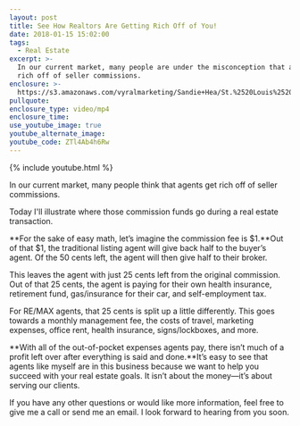 ```yaml
---
layout: post
title: See How Realtors Are Getting Rich Off of You!
date: 2018-01-15 15:02:00
tags:
  - Real Estate
excerpt: >-
  In our current market, many people are under the misconception that agents get
  rich off of seller commissions.
enclosure: >-
  https://s3.amazonaws.com/vyralmarketing/Sandie+Hea/St.%2520Louis%2520Metro%2520Area%2520Real%2520Estate-%2520See%2520how%2520Realtors%2520are%2520getting%2520rich%2520off%2520of%2520you.mp4
pullquote:
enclosure_type: video/mp4
enclosure_time:
use_youtube_image: true
youtube_alternate_image:
youtube_code: ZTl4Ab4h6Rw
---
```



{% include youtube.html %}

In our current market, many people think that agents get rich off of seller commissions.

Today I'll illustrate where those commission funds go during a real estate transaction.

**For the sake of easy math, let’s imagine the commission fee is $1.**Out of that $1, the traditional listing agent will give back half to the buyer’s agent. Of the 50 cents left, the agent will then give half to their broker.

This leaves the agent with just 25 cents left from the original commission. Out of that 25 cents, the agent is paying for their own health insurance, retirement fund, gas/insurance for their car, and self-employment tax.

For RE/MAX agents, that 25 cents is split up a little differently. This goes towards a monthly management fee, the costs of travel, marketing expenses, office rent, health insurance, signs/lockboxes, and more.

**With all of the out-of-pocket expenses agents pay, there isn’t much of a profit left over after everything is said and done.**It’s easy to see that agents like myself are in this business because we want to help you succeed with your real estate goals. It isn’t about the money—it’s about serving our clients.

If you have any other questions or would like more information, feel free to give me a call or send me an email. I look forward to hearing from you soon.